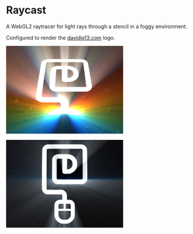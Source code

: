 # Raycast

A WebGL2 raytracer for light rays through a stencil in a foggy environment.

Configured to render the [davidje13.com](https://davidje13.com/) logo.

[<img src="docs/render1.jpg" width="320" />](https://davidje13.github.io/Raycast/#{"resolution":2,"lightQuality":70,"time":0,"stencil":{"frame":0.90279314159292,"trace":0.25},"dust":{"opacity":0.3,"reflectivity":15},"lights":[{"pos":{"x":0,"y":-0.66924778761062,"z":-2.2678990590744057},"col":{"r":7.76337372688978,"g":0.342830802628411,"b":0}},{"pos":{"x":0,"y":-0.66924778761062,"z":-2.1858691274694744},"col":{"r":7.64127610602126,"g":2.14525715266838,"b":0}},{"pos":{"x":0,"y":-0.66924778761062,"z":-2.1086328688068723},"col":{"r":6.29820227646759,"g":3.61076357598732,"b":0}},{"pos":{"x":0,"y":-0.66924778761062,"z":-2.0357551669189085},"col":{"r":3.73415223822876,"g":4.49006742997868,"b":0}},{"pos":{"x":0,"y":-0.66924778761062,"z":-1.9668517997855208},"col":{"r":0.524002289560712,"g":4.78316871464247,"b":0.524002289560712}},{"pos":{"x":0,"y":-0.66924778761062,"z":-1.9015822015875694},"col":{"r":0,"g":4.49006742997868,"b":3.73415223822877}},{"pos":{"x":0,"y":-0.66924778761062,"z":-1.83964342564615},"col":{"r":0,"g":3.61076357598732,"b":6.29820227646758}},{"pos":{"x":0,"y":-0.66924778761062,"z":-1.7807650820426582},"col":{"r":0,"g":2.14525715266838,"b":7.64127610602126}},{"pos":{"x":0,"y":-0.66924778761062,"z":-1.7247050711340774},"col":{"r":0,"g":0.342830802628411,"b":7.76337372688978}}],"fog":0.35,"grid":false,"view":{"fov":0.8726646259971648,"eyeSeparation":0,"camera":{"x":0,"y":1.56941371681416,"z":2.10418971238938},"focus":{"x":0,"y":-0.0373340707964602,"z":0},"up":{"x":0,"y":0,"z":1}}})

[<img src="docs/render2.jpg" width="320" />](https://davidje13.github.io/Raycast/#{"resolution":2,"lightQuality":70,"time":0,"stencil":{"frame":1,"trace":0.25},"dust":{"opacity":0.3,"reflectivity":15},"lights":[{"pos":{"x":0,"y":-0.166620575221239,"z":-2.301885537113461},"col":{"r":7.47599451303155,"g":0.330140128443232,"b":0}},{"pos":{"x":0,"y":-0.166620575221239,"z":-2.408908943741008},"col":{"r":7.35841661767588,"g":2.0658455030756,"b":0}},{"pos":{"x":0,"y":-0.166620575221239,"z":-2.5247094101336156},"col":{"r":6.06505976876347,"g":3.47710282044479,"b":0}},{"pos":{"x":0,"y":-0.166620575221239,"z":-2.6504829388550677},"col":{"r":3.59592396629434,"g":4.3238572108663,"b":0}},{"pos":{"x":0,"y":-0.166620575221239,"z":-2.787652501418724},"col":{"r":0.504605134234764,"g":4.60610867434014,"b":0.504605134234764}},{"pos":{"x":0,"y":-0.166620575221239,"z":-2.937924598100105},"col":{"r":0,"g":4.3238572108663,"b":3.59592396629434}},{"pos":{"x":0,"y":-0.166620575221239,"z":-3.103363617423807},"col":{"r":0,"g":3.47710282044479,"b":6.06505976876347}},{"pos":{"x":0,"y":-0.166620575221239,"z":-3.286490892398217},"col":{"r":0,"g":2.0658455030756,"b":7.35841661767588}},{"pos":{"x":0,"y":-0.166620575221239,"z":-3.490418583830157},"col":{"r":0,"g":0.330140128443232,"b":7.47599451303155}}],"fog":0.35,"grid":false,"view":{"fov":0.6153299217104456,"eyeSeparation":0,"camera":{"x":0,"y":0.00691371681416,"z":4.64567201327434},"focus":{"x":0,"y":-0.0027654867256636,"z":0},"up":{"x":0,"y":-1,"z":1}}})
